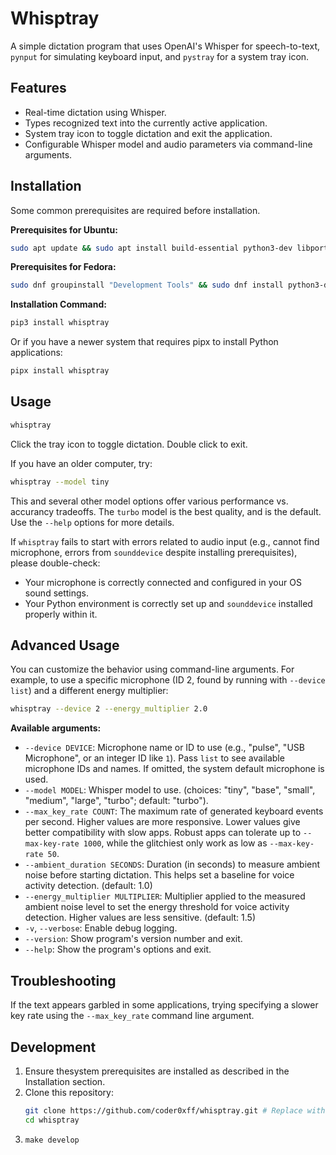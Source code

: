# Whisptray

A simple dictation program that uses OpenAI's Whisper for speech-to-text, 
`pynput` for simulating keyboard input, and `pystray` for a system tray icon.

## Features

- Real-time dictation using Whisper.
- Types recognized text into the currently active application.
- System tray icon to toggle dictation and exit the application.
- Configurable Whisper model and audio parameters via command-line arguments.

## Installation

Some common prerequisites are required before installation.

**Prerequisites for Ubuntu:**

```bash
sudo apt update && sudo apt install build-essential python3-dev libportaudio2 ffmpeg
```

**Prerequisites for Fedora:**

```bash
sudo dnf groupinstall "Development Tools" && sudo dnf install python3-devel alsa-lib-devel ffmpeg
```

**Installation Command:**

```bash
pip3 install whisptray
```

Or if you have a newer system that requires pipx to install Python applications:

```bash
pipx install whisptray
```

## Usage

```bash
whisptray
```

Click the tray icon to toggle dictation. Double click to exit.

If you have an older computer, try:

```bash
whisptray --model tiny
```

This and several other model options offer various performance vs. accurancy tradeoffs. The `turbo` model is the best quality, and is the default. Use the `--help` options for more details.

If `whisptray` fails to start with errors related to audio input (e.g., cannot find microphone, errors from `sounddevice` despite installing prerequisites), please double-check:
*   Your microphone is correctly connected and configured in your OS sound settings.
*   Your Python environment is correctly set up and `sounddevice` installed properly within it.

## Advanced Usage

You can customize the behavior using command-line arguments. For example, to use a specific microphone (ID 2, found by running with `--device list`) and a different energy multiplier:

```bash
whisptray --device 2 --energy_multiplier 2.0
```

**Available arguments:**

*   `--device DEVICE`: Microphone name or ID to use (e.g., "pulse", "USB Microphone", or an integer ID like `1`). 
    Pass `list` to see available microphone IDs and names. If omitted, the system default microphone is used.
*   `--model MODEL`: Whisper model to use. (choices: "tiny", "base", "small", "medium", "large", "turbo"; default: "turbo").
*   `--max_key_rate COUNT`: The maximum rate of generated keyboard events per second. Higher values are more responsive. Lower values give better compatibility with slow apps. Robust apps can tolerate up to `--max-key-rate 1000`, while the glitchiest only work as low as `--max-key-rate 50`.
*   `--ambient_duration SECONDS`: Duration (in seconds) to measure ambient noise before starting dictation. This helps set a baseline for voice activity detection. (default: 1.0)
*   `--energy_multiplier MULTIPLIER`: Multiplier applied to the measured ambient noise level to set the energy threshold for voice activity detection. Higher values are less sensitive. (default: 1.5)
*   `-v`, `--verbose`: Enable debug logging.
*   `--version`: Show program's version number and exit.
*   `--help`: Show the program's options and exit.

## Troubleshooting

If the text appears garbled in some applications, trying specifying a slower key rate using the `--max_key_rate` command line argument.

## Development

1. Ensure thesystem prerequisites are installed as described in the Installation section.
2. Clone this repository:
   ```bash
   git clone https://github.com/coder0xff/whisptray.git # Replace with your repo URL
   cd whisptray
   ```
3. `make develop`

